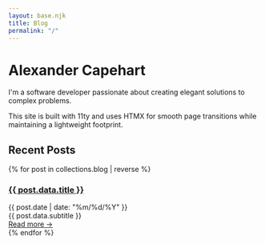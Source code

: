 ```yaml
---
layout: base.njk
title: Blog
permalink: "/"
---
```


# Alexander Capehart

I'm a software developer passionate about creating elegant solutions to complex problems.

This site is built with 11ty and uses HTMX for smooth page transitions while maintaining a lightweight footprint.

## Recent Posts

<div class="blog-list">
{% for post in collections.blog | reverse %}
  <article class="blog-post-preview">
    <h3>
      <a href="{{ post.url }}" hx-get="/partials{{ post.url }}" hx-target="#tab-content" hx-push-url="{{ post.url }}" hx-swap="innerHTML transition:true">
        {{ post.data.title }}
      </a>
    </h3>
    <div class="post-meta">
      <span class="post-date">{{ post.date | date: "%m/%d/%Y" }}</span>
    </div>
    <div class="post-summary">{{ post.data.subtitle }}</div>
    <a href="{{ post.url }}" class="read-more" hx-get="/partials{{ post.url }}" hx-target="#tab-content" hx-push-url="{{ post.url }}" hx-swap="innerHTML transition:true">
      Read more →
    </a>
  </article>
{% endfor %}
</div> 
